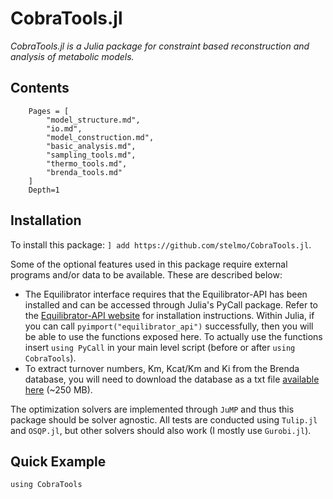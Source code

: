 # CobraTools.jl
*CobraTools.jl is a Julia package for constraint based reconstruction and analysis of metabolic models.*

## Contents
```@contents
    Pages = [
        "model_structure.md",
        "io.md",
        "model_construction.md",
        "basic_analysis.md",
        "sampling_tools.md",
        "thermo_tools.md",
        "brenda_tools.md"
    ]
    Depth=1
```

## Installation

To install this package: `] add https://github.com/stelmo/CobraTools.jl`.

Some of the optional features used in this package require external programs and/or data to be available. These are described below:

* The Equilibrator interface requires that the Equilibrator-API has been installed and can be accessed through Julia's PyCall package. Refer to the [Equilibrator-API website](https://gitlab.com/equilibrator/equilibrator-api) for installation instructions. Within Julia, if you can call `pyimport("equilibrator_api")` successfully, then you will be able to use the functions exposed here. To actually use the functions insert `using PyCall` in your main level script (before or after `using CobraTools`).
* To extract turnover numbers, Km, Kcat/Km and Ki from the Brenda database, you will need to download the database as a txt file [available here](https://www.brenda-enzymes.org/download_brenda_without_registration.php) (~250 MB).

The optimization solvers are implemented through `JuMP` and thus this package should be solver agnostic. All tests are conducted using `Tulip.jl` and `OSQP.jl`, but other solvers should also work (I mostly use `Gurobi.jl`). 

## Quick Example
```@example
using CobraTools


```



